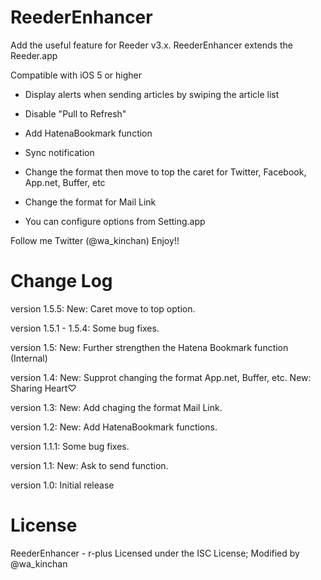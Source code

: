 # ReederEnhancer
Add the useful feature for Reeder v3.x.
ReederEnhancer extends the Reeder.app

Compatible with iOS 5 or higher

* Display alerts when sending articles by swiping the article list
* Disable "Pull to Refresh"
* Add HatenaBookmark function
* Sync notification
* Change the format then move to top the caret for Twitter, Facebook, App.net, Buffer, etc
* Change the format for Mail Link

* You can configure options from Setting.app

Follow me Twitter (@wa_kinchan)
Enjoy!!

# Change Log
version 1.5.5:
New: Caret move to top option.

version 1.5.1 - 1.5.4:
Some bug fixes.

version 1.5:
New: Further strengthen the Hatena Bookmark function (Internal)

version 1.4:
New: Supprot changing the format App.net, Buffer, etc.
New: Sharing Heart♡

version 1.3:
New: Add chaging the format Mail Link.

version 1.2:
New: Add HatenaBookmark functions.

version 1.1.1:
Some bug fixes.

version 1.1:
New: Ask to send function.

version 1.0:
Initial release

# License
ReederEnhancer - r-plus Licensed under the ISC License; Modified by @wa_kinchan
